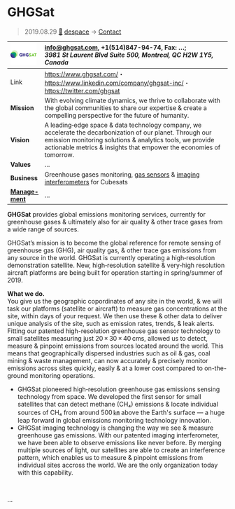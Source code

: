 # GHGSat
> 2019.08.29 [🚀](../index/index.md) [despace](index.md) → [Contact](contact.md)

|[![](f/con/g/ghgsat_logo1_thumb.png)](f/con/g/ghgsat_logo1.png)|<info@ghgsat.com>, +1(514)847-94-74, Fax: …;<br> *3981 St Laurent Blvd Suite 500, Montreal, QC H2W 1Y5, Canada*|
|:--|:--|
|Link|<https://www.ghgsat.com/>・ <https://www.linkedin.com/company/ghgsat-inc/>・ <https://twitter.com/ghgsat>|
|**Mission**|With evolving climate dynamics, we thrive to collaborate with the global communities to share our expertise & create a compelling perspective for the future of humanity. |
|**Vision**|A leading‑edge space & data technology company, we accelerate the decarbonization of our planet. Through our emission monitoring solutions & analytics tools, we provide actionable metrics & insights that empower the economies of tomorrow.|
|**Values**|…|
|**Business**|Greenhouse gases monitoring, [gas sensors](sensor.md) & [imaging interferometers](cam.md) for Cubesats|
|**[Manage-<br>ment](mgmt.md)**|…|

**GHGSat** provides global emissions monitoring services, currently for greenhouse gases & ultimately also for air quality & other trace gases from a wide range of sources.

GHGSat’s mission is to become the global reference for remote sensing of greenhouse gas (GHG), air quality gas, & other trace gas emissions from any source in the world. GHGSat is currently operating a high‑resolution demonstration satellite. New, high‑resolution satellite & very‑high resolution aircraft platforms are being built for operation starting in spring/summer of 2019.

**What we do.**  
You give us the geographic copordinates of any site in the world, & we will task our platforms (satellite or aircraft) to measure gas concentrations at the site, within days of your request. We then use these & other data to deliver unique analysis of the site, such as emission rates, trends, & leak alerts.  
Fitting our patented high-resolution greenhouse gas sensor technology to small satellites measuring just 20 × 30 × 40 cms, allowed us to detect, measure & pinpoint emissions from sources located around the world. This means that geographically dispersed industries such as oil & gas, coal mining & waste management, can now accurately & precisely monitor emissions across sites quickly, easily & at a lower cost compared to on-the-ground monitoring operations.

   - GHGSat pioneered high‑resolution greenhouse gas emissions sensing technology from space. We developed the first sensor for small satellites that can detect methane (CH₄) emissions & locate individual sources of CH₄ from around 500 ㎞ above the Earth's surface — a huge leap forward in global emissions monitoring technology innovation.
   - GHGSat imaging technology is changing the way we see & measure greenhouse gas emissions. With our patented imaging interferometer, we have been able to observe emissions like never before. By merging multiple sources of light, our satellites are able to create an interference pattern, which enables us to measure & pinpoint emissions from individual sites accross the world. We are the only organization today with this capability.

<p style="page-break-after:always"> </p>

…
